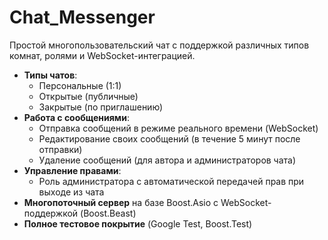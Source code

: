 # Chat_Messenger

Простой многопользовательский чат с поддержкой различных типов комнат, ролями и WebSocket-интеграцией.

- **Типы чатов**: 
  - Персональные (1:1)
  - Открытые (публичные)
  - Закрытые (по приглашению)
- **Работа с сообщениями**:
  - Отправка сообщений в режиме реального времени (WebSocket)
  - Редактирование своих сообщений (в течение 5 минут после отправки)
  - Удаление сообщений (для автора и администраторов чата)
- **Управление правами**:
  - Роль администратора с автоматической передачей прав при выходе из чата
- **Многопоточный сервер** на базе Boost.Asio с WebSocket-поддержкой (Boost.Beast)
- **Полное тестовое покрытие** (Google Test, Boost.Test)
